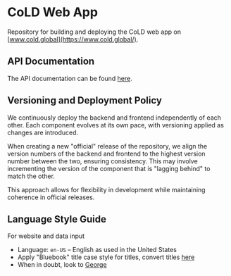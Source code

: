 # CoLD Web App
Repository for building and deploying the CoLD web app on [www.cold.global](https://www.cold.global/).

## API Documentation
The API documentation can be found [here](https://cold-container-test.livelyisland-3dd94f86.switzerlandnorth.azurecontainerapps.io/api/v1/docs).

## Versioning and Deployment Policy
We continuously deploy the backend and frontend independently of each other. Each component evolves at its own pace, with versioning applied as changes are introduced.

When creating a new "official" release of the repository, we align the version numbers of the backend and frontend to the highest version number between the two, ensuring consistency. This may involve incrementing the version of the component that is "lagging behind" to match the other.

This approach allows for flexibility in development while maintaining coherence in official releases.

## Language Style Guide
For website and data input
- Language: `en-US` – English as used in the United States
- Apply "Bluebook" title case style for titles, convert titles [here](https://titlecaseconverter.com/)
- When in doubt, look to [George](https://en.wikipedia.org/wiki/Politics_and_the_English_Language#Remedy_of_Six_Rules)
